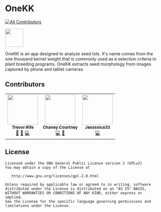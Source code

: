 # OneKK
<!-- ALL-CONTRIBUTORS-BADGE:START - Do not remove or modify this section -->
[![All Contributors](https://img.shields.io/badge/all_contributors-3-orange.svg?style=flat-square)](#contributors-)
<!-- ALL-CONTRIBUTORS-BADGE:END -->
<a href="https://play.google.com/store/apps/details?id=org.wheatgenetics.onekk">
    <img src="https://play.google.com/intl/en_us/badges/images/generic/en-play-badge.png" height="60">
</a>

OneKK is an app designed to analyze seed lots. It's name comes from the one thousand kernel weight that is commonly used as a selection criteria in plant breeding programs. OneKK extracts seed morphology from images captured by phone and tablet cameras.

## Contributors

<!-- ALL-CONTRIBUTORS-LIST:START - Do not remove or modify this section -->
<!-- prettier-ignore-start -->
<!-- markdownlint-disable -->
<table>
  <tr>
    <td align="center"><a href="https://github.com/trife"><img src="https://avatars.githubusercontent.com/u/1869534?v=4?s=100" width="100px;" alt=""/><br /><sub><b>Trevor Rife</b></sub></a><br /><a href="#projectManagement-trife" title="Project Management">📆</a> <a href="#design-trife" title="Design">🎨</a> <a href="https://github.com/PhenoApps/OneKK/commits?author=trife" title="Code">💻</a></td>
    <td align="center"><a href="https://github.com/chaneylc"><img src="https://avatars.githubusercontent.com/u/5421632?v=4?s=100" width="100px;" alt=""/><br /><sub><b>Chaney Courtney</b></sub></a><br /><a href="https://github.com/PhenoApps/OneKK/commits?author=chaneylc" title="Code">💻</a> <a href="#ideas-chaneylc" title="Ideas, Planning, & Feedback">🤔</a></td>
    <td align="center"><a href="https://github.com/Jessssica33"><img src="https://avatars.githubusercontent.com/u/36747798?v=4?s=100" width="100px;" alt=""/><br /><sub><b>Jessssica33</b></sub></a><br /><a href="https://github.com/PhenoApps/OneKK/commits?author=Jessssica33" title="Code">💻</a></td>
  </tr>
</table>

<!-- markdownlint-restore -->
<!-- prettier-ignore-end -->

<!-- ALL-CONTRIBUTORS-LIST:END -->

## License
    Licensed under the GNU General Public License version 2 (GPLv2)
    You may obtain a copy of the License at

       http://www.gnu.org/licenses/gpl-2.0.html

    Unless required by applicable law or agreed to in writing, software
    distributed under the License is distributed on an "AS IS" BASIS,
    WITHOUT WARRANTIES OR CONDITIONS OF ANY KIND, either express or implied.
    See the License for the specific language governing permissions and
    limitations under the License.

